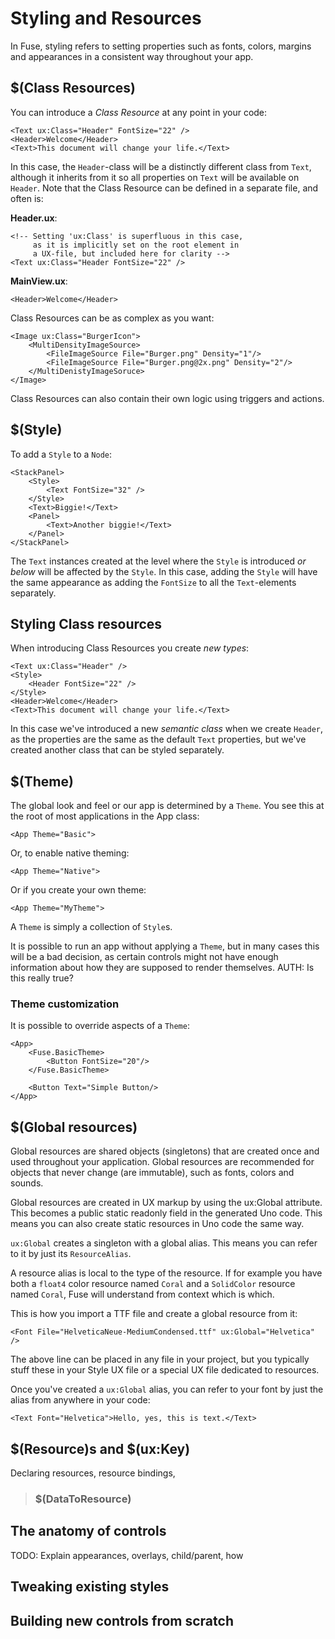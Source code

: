 # Styling and Resources

In Fuse, styling refers to setting properties such as fonts, colors, margins and appearances in a consistent way throughout your app.

## $(Class Resources)

You can introduce a _Class Resource_ at any point in your code:

	<Text ux:Class="Header" FontSize="22" />
	<Header>Welcome</Header>
	<Text>This document will change your life.</Text>

In this case, the `Header`-class will be a distinctly different class from `Text`, although it inherits from it so all properties on `Text` will be available on `Header`. Note that the Class Resource can be defined in a separate file, and often is:

__Header.ux__:

	<!-- Setting 'ux:Class' is superfluous in this case, 
		 as it is implicitly set on the root element in 
		 a UX-file, but included here for clarity -->
	<Text ux:Class="Header FontSize="22" />
	
__MainView.ux__:

	<Header>Welcome</Header>
	
Class Resources can be as complex as you want:

	<Image ux:Class="BurgerIcon">
		<MultiDensityImageSource>
			<FileImageSource File="Burger.png" Density="1"/>
			<FileImageSource File="Burger.png@2x.png" Density="2"/>
		</MultiDenistyImageSoruce>
	</Image>

Class Resources can also contain their own logic using triggers and actions.

## $(Style)

To add a `Style` to a `Node`:

	<StackPanel>
		<Style>
			<Text FontSize="32" />
		</Style>
		<Text>Biggie!</Text>
		<Panel>
			<Text>Another biggie!</Text>
		</Panel>
	</StackPanel>

The `Text` instances created at the level where the `Style` is introduced _or below_ will be affected by the `Style`. In this case, adding the `Style` will have the same appearance as adding the `FontSize` to all the `Text`-elements separately.

## Styling Class resources

When introducing Class Resources you create _new types_:

	<Text ux:Class="Header" />
	<Style>
		<Header FontSize="22" />
	</Style>
	<Header>Welcome</Header>
	<Text>This document will change your life.</Text>

In this case we've introduced a new _semantic class_ when we create `Header`, as the properties are the same as the default `Text` properties, but we've created another class that can be styled separately.

## $(Theme)

The global look and feel or our app is determined by a `Theme`. You see this at the root of most applications in the App class:

	<App Theme="Basic">
	
Or, to enable native theming:

	<App Theme="Native">
	
Or if you create your own theme:

	<App Theme="MyTheme">

A `Theme` is simply a collection of `Style`s.

It is possible to run an app without applying a `Theme`, but in many cases this will be a bad decision, as certain controls might not have enough information about how they are supposed to render themselves. AUTH: Is this really true?

### Theme customization

It is possible to override aspects of a `Theme`:

	<App>
		<Fuse.BasicTheme>
			<Button FontSize="20"/>
		</Fuse.BasicTheme>
		
		<Button Text="Simple Button/>
	</App>


## $(Global resources)

Global resources are shared objects (singletons) that are created once and used throughout your application. Global resources are recommended for objects that never change (are immutable), such as fonts, colors and sounds.

Global resources are created in UX markup by using the ux:Global attribute. This becomes a public static readonly field in the generated Uno code. This means you can also create static resources in Uno code the same way.

`ux:Global` creates a singleton with a global alias. This means you can refer to it by just its `ResourceAlias`.

A resource alias is local to the type of the resource. If for example you have both a `float4` color resource named `Coral` and a `SolidColor` resource named `Coral`, Fuse will understand from context which is which.

This is how you import a TTF file and create a global resource from it:

	<Font File="HelveticaNeue-MediumCondensed.ttf" ux:Global="Helvetica" />

The above line can be placed in any file in your project, but you typically stuff these in your Style UX file or a special UX file dedicated to resources.

Once you've created a `ux:Global` alias, you can refer to your font by just the alias from anywhere in your code:

	<Text Font="Helvetica">Hello, yes, this is text.</Text>

## $(Resource)s and $(ux:Key)

Declaring resources, resource bindings,

> ### $(DataToResource)

## The anatomy of controls

TODO: Explain appearances, overlays, child/parent, how 

## Tweaking existing styles
 
## Building new controls from scratch